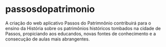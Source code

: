 # passosdopatrimonio
A criação do web aplicativo Passos do Patrimnônio contribuirá para o ensino da História sobre os patrimônios históricos tombados na cidade de Passos, propiciando aos educandos, novas fontes de conhecimento e a consecução de aulas mais abrangentes.
